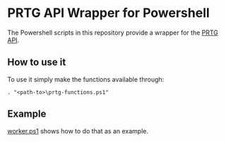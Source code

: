 # PRTG API Wrapper for Powershell

The Powershell scripts in this repository provide a wrapper for the [PRTG API](http://prtg.paessler.com/api.htm?username=demo&password=demodemo).

## How to use it
To use it simply make the functions available through:

`. "<path-to>\prtg-functions.ps1"`

## Example
[worker.ps1]() shows how to do that as an example.
